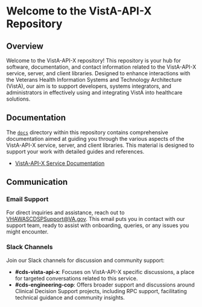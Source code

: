 # Welcome to the VistA-API-X Repository

## Overview

Welcome to the VistA-API-X repository! This repository is your hub for software, documentation, and
contact information related to the VistA-API-X service, server, and client libraries. Designed to
enhance interactions with the Veterans Health Information Systems and Technology Architecture
(VistA), our aim is to support developers, systems integrators, and administrators in effectively
using and integrating VistA into healthcare solutions.

## Documentation

The [`docs`](docs) directory within this repository contains comprehensive documentation aimed at
guiding you through the various aspects of the VistA-API-X service, server, and client libraries.
This material is designed to support your work with detailed guides and references.

- [VistA-API-X Service Documentation](./docs/service/index.md)

## Communication

### Email Support

For direct inquiries and assistance, reach out to VHAWASCDSPSupport@VA.gov. This email puts you in
contact with our support team, ready to assist with onboarding, queries, or any issues you might
encounter.

### Slack Channels

Join our Slack channels for discussion and community support:

- **#cds-vista-api-x**: Focuses on VistA-API-X specific discussions, a place for targeted
  conversations related to this service.
- **#cds-engineering-cop**: Offers broader support and discussions around Clinical Decision Support
  projects, including RPC support, facilitating technical guidance and community insights.
